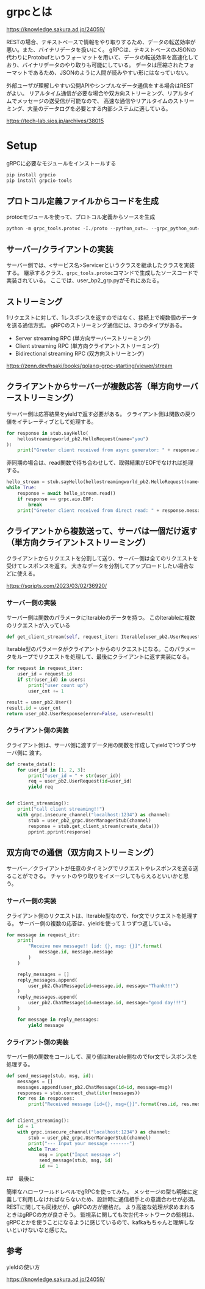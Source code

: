 # grpcとは

https://knowledge.sakura.ad.jp/24059/

RESTの場合、テキストベースで情報をやり取りするため、データの転送効率が悪い。また、バイナリデータを扱いにく。
gRPCは、テキストベースのJSONの代わりにProtobufというフォーマットを用いて、データの転送効率を高速化しており、バイナリデータのやり取りも可能にしている。
データは圧縮されたフォーマットであるため、JSONのように人間が読みやすい形にはなっていない。

外部ユーザが理解しやすい公開APIやシンプルなデータ通信をする場合はRESTがよい。
リアルタイム通信が必要な場合や双方向ストリーミング、リアルタイムでメッセージの送受信が可能なので、
高速な通信やリアルタイムのストリーミング、大量のデータログを必要とする内部システムに適している。

https://tech-lab.sios.jp/archives/38015

# Setup

gRPCに必要なモジュールをインストールする

```python
pip install grpcio
pip install grpcio-tools
```

## プロトコル定義ファイルからコードを生成

protocモジュールを使って、プロトコル定義からソースを生成

```python
python -m grpc_tools.protoc -I./proto --python_out=. --grpc_python_out=. ./proto/user.proto
```

## サーバー/クライアントの実装

サーバー側では、<サービス名>Servicerというクラスを継承したクラスを実装する。
継承するクラス、`grpc_tools.protoc`コマンドで生成したソースコードで実装されている。
ここでは、user_bp2_grp.pyがそれにあたる。

## ストリーミング

1リクエストに対して、1レスポンスを返すのではなく、接続上で複数個のデータを送る通信方式。
gRPCのストリーミング通信には、3つのタイプがある。

- Server streaming RPC (単方向サーバーストリーミング)
- Client streaming RPC (単方向クライアントストリーミング)
- Bidirectional streaming RPC (双方向ストリーミング)

https://zenn.dev/hsaki/books/golang-grpc-starting/viewer/stream

## クライアントからサーバーが複数応答（単方向サーバーストリーミング）

サーバー側は応答結果をyieldで返す必要がある。
クライアント側は関数の戻り値をイテレーティブとして処理する。
```python
for response in stub.sayHello(
    hellostreamingworld_pb2.HelloRequest(name="you")
):
    print("Greeter client received from async generator: " + response.message)
```

非同期の場合は、read関数で待ち合わせして、取得結果がEOFでなければ処理する。

```python
hello_stream = stub.sayHello(hellostreamingworld_pb2.HelloRequest(name="you"))
while True:
    response = await hello_stream.read()
    if response == grpc.aio.EOF:
        break
    print("Greeter client received from direct read: " + response.message)

```


## クライアントから複数送って、サーバは一個だけ返す（単方向クライアントストリーミング）

クライアントからリクエストを分割して送り、サーバー側は全てのリクエストを受けてレスポンスを返す。
大きなデータを分割してアップロードしたい場合などに使える。

https://sqripts.com/2023/03/02/36920/

### サーバー側の実装

サーバー側は関数のパラメータにIterableのデータを持つ。
このIterableに複数のリクエストが入っている

```python
def get_client_stream(self, request_iter: Iterable[user_pb2.UserRequest], context):
```

Iterable型のパラメータがクライアントからのリクエストになる。このパラメータをループでリクエストを処理して、最後にクライアントに返す実装になる。

```python
for request in request_iter:
    user_id = request.id
    if str(user_id) in users:
        print("user count up")
        user_cnt += 1

result = user_pb2.User()
result.id = user_cnt
return user_pb2.UserResponse(error=False, user=result)
```

### クライアント側の実装

クライアント側は、サーバ側に渡すデータ用の関数を作成してyieldで1つずつサーバ側に
渡す。

```python
def create_data():
    for user_id in [1, 2, 3]:
        print("user_id = " + str(user_id))
        req = user_pb2.UserRequest(id=user_id)
        yield req


def client_streaming():
    print("call client streaming!!")
    with grpc.insecure_channel("localhost:1234") as channel:
        stub = user_pb2_grpc.UserManagerStub(channel)
        response = stub.get_client_stream(create_data())
        pprint.pprint(response)
```

## 双方向での通信（双方向ストリーミング）

サーバー／クライアントが任意のタイミングでリクエストやレスポンスを送る送ることができる。
チャットのやり取りをイメージしてもらえるといいかと思う。

### サーバー側の実装

クライアント側のリクエストは、Iterable型なので、for文でリクエストを処理する。
サーバー側の複数の応答は、yieldを使って１つずつ返している。

```python
for message in request_itr:
    print(
        "Receive new message!! [id: {}, msg: {}]".format(
            message.id, message.message
        )
    )

    reply_messages = []
    reply_messages.append(
        user_pb2.ChatMessage(id=message.id, message="Thank!!!")
    )
    reply_messages.append(
        user_pb2.ChatMessage(id=message.id, message="good day!!!")
    )

    for message in reply_messages:
        yield message
```

### クライアント側の実装

サーバー側の関数をコールして、戻り値はIterable側なのでfor文でレスポンスを処理する。


```python
def send_message(stub, msg, id):
    messages = []
    messages.append(user_pb2.ChatMessage(id=id, message=msg))
    responses = stub.connect_chat(iter(messages))
    for res in responses:
        print("Received message [id={}, msg={}]".format(res.id, res.message))


def client_streaming():
    id = 1
    with grpc.insecure_channel("localhost:1234") as channel:
        stub = user_pb2_grpc.UserManagerStub(channel)
        print("--- Input your message -------")
        while True:
            msg = input("Input message >")
            send_message(stub, msg, id)
            id += 1
```

##　最後に

簡単なハローワールドレベルでgRPCを使ってみた。
メッセージの型も明確に定義して利用しなければならないため、設計時に通信相手との意識合わせが必須。RESTに関しても同様だが、gRPCの方が厳格だ。
より高速な処理が求めまれるときはgRPCの方が良さそう。
監視系に関しても次世代ネットワークの監視は、gRPCとかを使うことになるように感じているので、kafkaもちゃんと理解しないといけないなと感じた。


## 参考

yieldの使い方

https://knowledge.sakura.ad.jp/24059/
